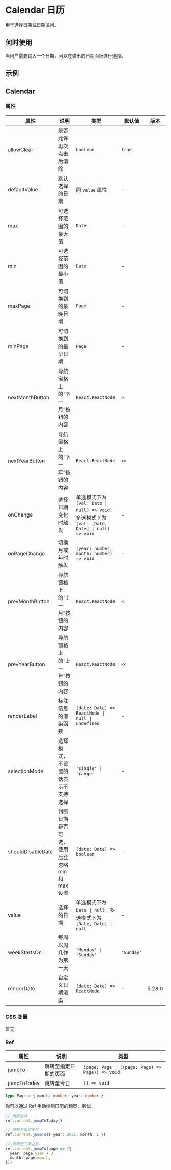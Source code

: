 # Calendar 日历 <Experimental></Experimental>

用于选择日期或日期区间。

## 何时使用

当用户需要输入一个日期，可以在弹出的日期面板进行选择。

## 示例

<code src="./demos/demo1.tsx"></code>

<code src="./demos/demo2.tsx"></code>

<code src="./demos/demo3.tsx"></code>

<code src="./demos/demo4.tsx"></code>

<code src="./demos/demo5.tsx"></code>

## Calendar

### 属性

| 属性 | 说明 | 类型 | 默认值 | 版本 |
| --- | --- | --- | --- | --- |
| allowClear | 是否允许再次点击后清除 | `boolean` | `true` |
| defaultValue | 默认选择的日期 | 同 `value` 属性 | - |
| max | 可选择范围的最大值 | `Date` | - |
| min | 可选择范围的最小值 | `Date` | - |
| maxPage | 可切换到的最晚日期 | `Page` | - |
| minPage | 可切换到的最早日期 | `Page` | - |
| nextMonthButton | 导航窗格上的“下一月”按钮的内容 | `React.ReactNode` | `>` |
| nextYearButton | 导航窗格上的“下一年”按钮的内容 | `React.ReactNode` | `>>` |
| onChange | 选择日期变化时触发 | 单选模式下为 `(val: Date \| null) => void`，多选模式下为 `(val: [Date, Date] \| null) => void` | - |
| onPageChange | 切换月或年时触发 | `(year: number, month: number) => void` | - |
| prevMonthButton | 导航窗格上的“上一月”按钮的内容 | `React.ReactNode` | `<` |
| prevYearButton | 导航窗格上的“上一年”按钮的内容 | `React.ReactNode` | `<<` |
| renderLabel | 标注信息的渲染函数 | `(date: Date) => ReactNode \| null \| undefined` | - |
| selectionMode | 选择模式，不设置的话表示不支持选择 | `'single' \| 'range'` | - |
| shouldDisableDate | 判断日期是否可选，使用后会忽略 min 和 max 设置 | `(date: Date) => boolean` | - |
| value | 选择的日期 | 单选模式下为 `Date \| null`，多选模式下为 `[Date, Date] \| null` | - |
| weekStartsOn | 每周以周几作为第一天 | `'Monday' \| 'Sunday'` | `'Sunday'` |
| renderDate | 自定义日期渲染 | `(date: Date) => ReactNode` | - | 5.28.0 |

### CSS 变量

暂无

### Ref

| 属性 | 说明 | 类型 |
| --- | --- | --- |
| jumpTo | 跳转至指定日期的页面 | `(page: Page \| ((page: Page) => Page)) => void` |
| jumpToToday | 跳转至今日 | `() => void` |

```ts
type Page = { month: number; year: number }
```

你可以通过 Ref 手动控制日历的翻页，例如：

```ts
// 跳回当月
ref.current.jumpToToday()

// 跳转至指定年月
ref.current.jumpTo({ year: 2021, month: 1 })

// 跳转到三年之后
ref.current.jumpTo(page => ({
  year: page.year + 3,
  month: page.month,
}))
```
